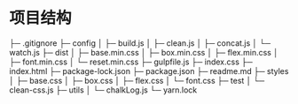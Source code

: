 # 项目结构  

├─ .gitignore
├─ config
│  ├─ build.js
│  ├─ clean.js
│  ├─ concat.js
│  └─ watch.js
├─ dist
│  ├─ base.min.css
│  ├─ box.min.css
│  ├─ flex.min.css
│  ├─ font.min.css
│  └─ reset.min.css
├─ gulpfile.js
├─ index.css
├─ index.html
├─ package-lock.json
├─ package.json
├─ readme.md
├─ styles
│  ├─ base.css
│  ├─ box.css
│  ├─ flex.css
│  └─ font.css
├─ test
│  └─ clean-css.js
├─ utils
│  └─ chalkLog.js
└─ yarn.lock